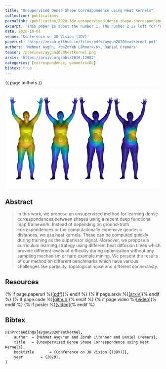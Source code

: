 ```yaml
---
title: "Unsupervised Dense Shape Correspondence using Heat Kernels"
collection: publications
permalink: /publication/2020-3dv-unsupervised-dense-shape-correspondence-using-heat-kernels
excerpt: 'This paper is about the number 1. The number 2 is left for future work.'
date: 2020-10-01
venue: 'Conference on 3D Vision (3DV)'
paperurl: 'http://zorah.github.io/files/pdfs/aygun2020heatkernel.pdf'
authors: 'Mehmet Aygün, <b>Zorah Lähner</b>, Daniel Cremers'
teaser: /previews/aygun2020heatkernel.png
arxiv: 'https://arxiv.org/abs/2010.12682'
categories: [correspondence, geometricDL]
bibtex: true
---
```


{{ page.authors }}

<img class="pub_teaser" src="../images/previews/aygun2020heatkernel.png" alt="Teaser Image" title="teaser" />

## Abstract

> In this work, we propose an unsupervised method for learning dense correspondences between shapes using a recent deep functional map framework. Instead of depending on ground-truth correspondences or the computationally expensive geodesic distances, we use heat kernels. These can be computed quickly during training as the supervisor signal. Moreover, we propose a curriculum learning strategy using different heat diffusion times which provide different levels of difficulty during optimization without any sampling mechanism or hard example mining. We present the results of our method on different benchmarks which have various challenges like partiality, topological noise and different connectivity.

## Resources

{% if page.paperurl %}<a href=" {{ page.paperurl }} ">[pdf]</a>{% endif %} {% if page.arxiv %}<a href=" {{ page.arxiv }} ">[arxiv]</a>{% endif %} {% if page.code %}<a href=" {{ page.code }} ">[github]</a>{% endif %} {% if page.video %}<a href=" {{ page.video }} ">[video]</a>{% endif %} {% if poster %}<a href=" {{ page.poster }} ">[video]</a>{% endif %}


## Bibtex

    @InProceedings{aygun2020heatkernel,
        author 	= {Mehmet Ayg\"un and Zorah L\"ahner and Daniel Cremers},
        title 	= {Unsupervised Dense Shape Correspondence using Heat Kernels},
        booktitle    	= {Conference on 3D Vision {(3DV)}},
        year 		= {2020},
    }
